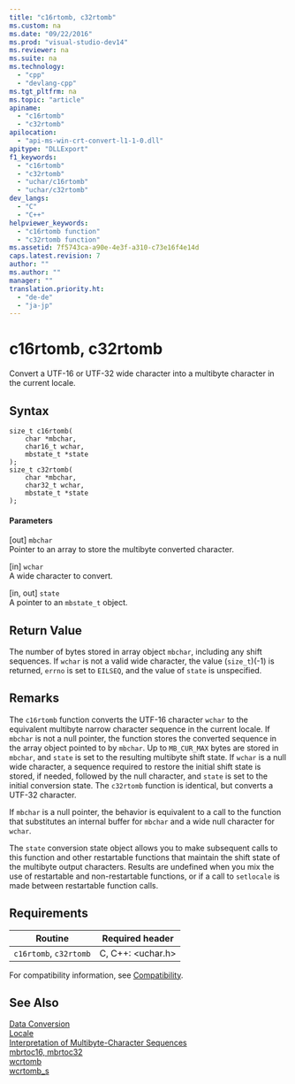 ```yaml
---
title: "c16rtomb, c32rtomb"
ms.custom: na
ms.date: "09/22/2016"
ms.prod: "visual-studio-dev14"
ms.reviewer: na
ms.suite: na
ms.technology: 
  - "cpp"
  - "devlang-cpp"
ms.tgt_pltfrm: na
ms.topic: "article"
apiname: 
  - "c16rtomb"
  - "c32rtomb"
apilocation: 
  - "api-ms-win-crt-convert-l1-1-0.dll"
apitype: "DLLExport"
f1_keywords: 
  - "c16rtomb"
  - "c32rtomb"
  - "uchar/c16rtomb"
  - "uchar/c32rtomb"
dev_langs: 
  - "C"
  - "C++"
helpviewer_keywords: 
  - "c16rtomb function"
  - "c32rtomb function"
ms.assetid: 7f5743ca-a90e-4e3f-a310-c73e16f4e14d
caps.latest.revision: 7
author: ""
ms.author: ""
manager: ""
translation.priority.ht: 
  - "de-de"
  - "ja-jp"
---
```

# c16rtomb, c32rtomb
Convert a UTF-16 or UTF-32 wide character into a multibyte character in the current locale.  
  
## Syntax  
  
```  
size_t c16rtomb(  
    char *mbchar,   
    char16_t wchar,  
    mbstate_t *state  
);  
size_t c32rtomb(  
    char *mbchar,   
    char32_t wchar,  
    mbstate_t *state  
);  
```  
  
#### Parameters  
 [out] `mbchar`  
 Pointer to an array to store the multibyte converted character.  
  
 [in] `wchar`  
 A wide character to convert.  
  
 [in, out] `state`  
 A pointer to an `mbstate_t` object.  
  
## Return Value  
 The number of bytes stored in array object `mbchar`, including any shift sequences. If `wchar` is not a valid wide character, the value (`size_t`)(-1) is returned, `errno` is set to `EILSEQ`, and the value of `state` is unspecified.  
  
## Remarks  
 The `c16rtomb` function converts the UTF-16 character `wchar` to the equivalent multibyte narrow character sequence in the current locale. If `mbchar` is not a null pointer, the function stores the converted sequence in the array object pointed to by `mbchar`. Up to `MB_CUR_MAX` bytes are stored in `mbchar`, and `state` is set to the resulting multibyte shift state.    If `wchar` is a null wide character, a sequence required to restore the initial shift state is stored, if needed, followed by the null character, and `state` is set to the initial conversion state. The `c32rtomb` function is identical, but converts a UTF-32 character.  
  
 If `mbchar` is a null pointer, the behavior is equivalent to a call to the function that substitutes an internal buffer for `mbchar` and a wide null character for `wchar`.  
  
 The `state` conversion state object allows you to make subsequent calls to this function and other restartable functions that maintain the shift state of the multibyte output characters. Results are undefined when you mix the use of restartable and non-restartable functions, or if a call to `setlocale` is made between restartable function calls.  
  
## Requirements  
  
|Routine|Required header|  
|-------------|---------------------|  
|`c16rtomb`, `c32rtomb`|C, C++: <uchar.h>|  
  
 For compatibility information, see [Compatibility](../vs140/compatibility.md).  
  
## See Also  
 [Data Conversion](../vs140/data-conversion.md)   
 [Locale](../vs140/locale.md)   
 [Interpretation of Multibyte-Character Sequences](../vs140/interpretation-of-multibyte-character-sequences.md)   
 [mbrtoc16, mbrtoc32](../vs140/mbrtoc16--mbrtoc32.md)   
 [wcrtomb](../vs140/wcrtomb.md)   
 [wcrtomb_s](../vs140/wcrtomb_s.md)